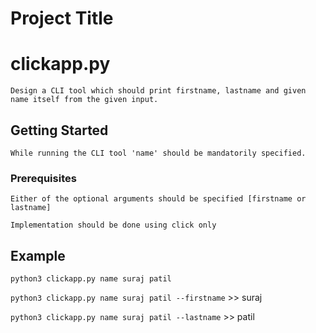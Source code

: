 # Project Title
# clickapp.py 
`Design a CLI tool which should print firstname, lastname and given name itself from the given input.`

## Getting Started

`While running the CLI tool 'name' should be mandatorily specified.`

### Prerequisites
`Either of the optional arguments should be specified [firstname or lastname]`


`Implementation should be done using click only`

## Example

`python3 clickapp.py name suraj patil`

`python3 clickapp.py name suraj patil --firstname` >> suraj

`python3 clickapp.py name suraj patil --lastname` >> patil
